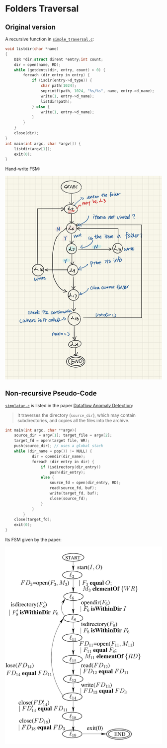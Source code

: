# Folders Traversal

## Original version

A recursive function in [`simple_traversal.c`](./simple_traversal.c):

```c
void listdir(char *name)
{
    DIR *dir;struct dirent *entry;int count;
    dir = open(name, RD);
    while (getdents(dir, entry, count) > 0) {
        foreach (dir_entry in entry) {
            if (isdir(entry->d_type)) {
                char path[1024];
                snprintf(path, 1024, "%s/%s", name, entry->d_name);
                write(1, entry->d_name);
                listdir(path);
            } else {
                write(1, entry->d_name);
            }
        }
    }
    close(dir);
}
int main(int argc, char *argv[]) {
    listdir(argv[1]);
    exit(0);
}
```

Hand-write FSM:

![](./original_fsm.jpg)

## Non-recursive Pseudo-Code

[`simplatar.c`](./simpletar.c) is listed in the paper [Dataflow Anomaly Detection](http://citeseerx.ist.psu.edu/viewdoc/download?doi=10.1.1.80.6279&rep=rep1&type=pdf):

>It traverses the directory (`source_dir`), which may contain subdirectories, and copies all the files into the archive.

```c
int main(int argc, char **argv){
    source_dir = argv[1]; target_file = argv[2];
    target_fd = open(target file, WR);
    push(source_dir); // uses a global stack
    while (dir_name = pop()) != NULL) {
            dir = opendir(dir_name);
            foreach (dir entry in dir) {
                if (isdirectory(dir_entry))
                    push(dir_entry);
                else {
                    source_fd = open(dir_entry, RD);
                    read(source_fd, buf);
                    write(target_fd, buf);
                    close(source_fd);
                }
            }
        }
    close(target_fd);
    exit(0);
}
```

Its FSM given by the paper:

![](./fsm.png)
